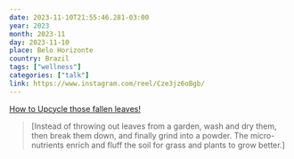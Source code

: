 ```yaml
---
date: 2023-11-10T21:55:46.281-03:00
year: 2023
month: 2023-11
day: 2023-11-10
place: Belo Horizonte
country: Brazil
tags: ["wellness"]
categories: ["talk"]
link: https://www.instagram.com/reel/Cze3jz6oBgb/
---
```

[How to Upcycle those fallen leaves!](https://www.instagram.com/reel/Cze3jz6oBgb/)

> [Instead of throwing out leaves from a garden, wash and dry them, then break them down, and finally grind into a powder. The micro-nutrients enrich and fluff the soil for grass and plants to grow better.]
